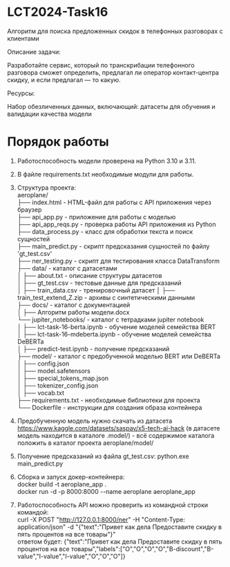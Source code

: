# LCT2024-Task16 
Алгоритм для поиска предложенных скидок в телефонных разговорах с клиентами

Описание задачи: 

Разработайте сервис, который по транскрибации телефонного разговора сможет определить, предлагал ли оператор контакт-центра скидку, и если предлагал — то какую.

Ресурсы: 

Набор обезличенных данных, включающий: датасеты для обучения и валидации качества модели

# Порядок работы

1. Работоспособность модели проверена на Python 3.10 и 3.11.  
2. В файле requirements.txt необходимые модули для работы.  
3. Структура проекта:  
aeroplane/  
├── index.html       - HTML-файл для работы с API приложения через браузер  
├── api_app.py       - приложение для работы с моделью  
├── api_app_reqs.py  - проверка работы API приложения из Python  
├── data_process.py  - класс для обработки текста и поиск сущностей  
├── main_predict.py  - скрипт предсказания сущностей по файлу 'gt_test.csv'  
├── ner_testing.py   - скрипт для тестирования класса DataTransform  
├── data/            - каталог с датасетами  
│       ├── about.txt - описание структуры датасетов  
│       ├── gt_test.csv - тестовые данные для предсказаний  
│       ├── train_data.csv - тренировочный датасет
│       ├── train_test_extend_Z.zip - архивы с синтетическими данными  
├── docs/            - каталог с документацией  
│       ├── Алгоритм работы модели.docx  
└── jupiter_notebooks/ - каталог с тетрадками jupiter notebook  
│       ├── lct-task-16-berta.ipynb - обучение моделей семейства BERT  
│       ├── lct-task-16-mdeberta.ipynb - обучение моделей семейства DeBERTa  
│       ├── predict-test.ipynb - получение предсказаний  
├── model/           - каталог с предобученной моделью BERT или DeBERTa  
│       ├── config.json  
│       ├── model.safetensors  
│       ├── special_tokens_map.json  
│       ├── tokenizer_config.json  
│       ├── vocab.txt  
├── requirements.txt - необходимые библиотеки для проекта  
└── Dockerfile       - инструкции для создания образа контейнера  

4. Предобученную модель нужно скачать из датасета https://www.kaggle.com/datasets/saspav/x5-tech-ai-hack (в датасете модель находится в каталоге .model/) - всё содержимое каталога положить в каталог проекта aeroplane/model/
5. Получение предсказаний из файла gt_test.csv: python.exe main_predict.py  
6. Сборка и запуск докер-контейнера:  
docker build -t aeroplane_app .  
docker run -d -p 8000:8000 --name aeroplane aeroplane_app  
7. Работоспособность API можно проверить из командной строки командой:  
curl -X POST "http://127.0.0.1:8000/ner" -H "Content-Type: application/json" -d "{\"text\":\"Привет как дела Предоставите скидку в пять процентов на все товары\"}"  
ответом будет: {"text":"Привет как дела Предоставите скидку в пять процентов на все товары","labels":["O","O","O","O","B-discount","B-value","I-value","I-value","O","O","O"]}